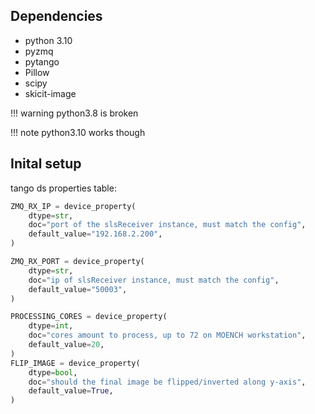 ## Dependencies
* python 3.10
* pyzmq
* pytango
* Pillow
* scipy
* skicit-image

!!! warning
    python3.8 is broken

!!! note
    python3.10 works though

## Inital setup
tango ds properties table:

```python
ZMQ_RX_IP = device_property(
    dtype=str,
    doc="port of the slsReceiver instance, must match the config",
    default_value="192.168.2.200",
)

ZMQ_RX_PORT = device_property(
    dtype=str,
    doc="ip of slsReceiver instance, must match the config",
    default_value="50003",
)

PROCESSING_CORES = device_property(
    dtype=int,
    doc="cores amount to process, up to 72 on MOENCH workstation",
    default_value=20,
)
FLIP_IMAGE = device_property(
    dtype=bool,
    doc="should the final image be flipped/inverted along y-axis",
    default_value=True,
)
```

